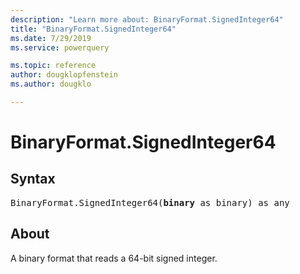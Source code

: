 ```yaml
---
description: "Learn more about: BinaryFormat.SignedInteger64"
title: "BinaryFormat.SignedInteger64"
ms.date: 7/29/2019
ms.service: powerquery

ms.topic: reference
author: dougklopfenstein
ms.author: dougklo

---
```

# BinaryFormat.SignedInteger64

## Syntax

<pre>
BinaryFormat.SignedInteger64(<b>binary</b> as binary) as any  
</pre>
  
## About  
A binary format that reads a 64-bit signed integer.  
 
